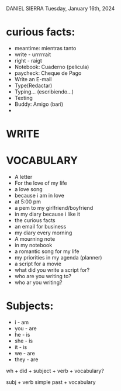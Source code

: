 DANIEL SIERRA
Tuesday, January 16th, 2024

# curious facts:
- meantime: mientras tanto
- write - urrrrrait
- right - raigt
- Notebook: Cuaderno (pelicula)
- paycheck: Cheque de Pago
- Write an E-mail
- Type(Redactar)
- Typing... (escribiendo...)
- Texting
- Buddy: Amigo (bari)
- 

# WRITE

# VOCABULARY
- A letter
- For the love of my life
- a love song
- because i am in love
- at 5:00 pm
- a pem to my girlfriend/boyfriend
- in my diary because i like it
- the curious facts
- an email for business
- my diary every morning
- A mourning note
- in my notebook
- a romantic song for my life
- my priorities in my agenda (planner)
- a script for a movie
- what did you write a script for?
- who are you writing to?
- who ar you writing?

# Subjects:
- i - am
- you - are
- he - is
- she - is
- it - is
- we - are
- they - are

wh + did + subject + verb + vocabulary?

subj + verb simple past + vocabulary